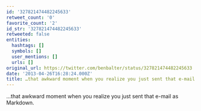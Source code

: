 ```yaml
---
id: '327821474482245633'
retweet_count: '0'
favorite_count: '2'
id_str: '327821474482245633'
retweeted: false
entities:
  hashtags: []
  symbols: []
  user_mentions: []
  urls: []
original_url: https://twitter.com/benbalter/status/327821474482245633
date: '2013-04-26T16:28:24.000Z'
title: …that awkward moment when you realize you just sent that e-mail as Markdown.
---
```


…that awkward moment when you realize you just sent that e-mail as Markdown.
